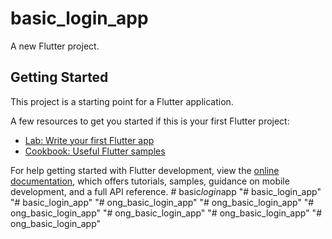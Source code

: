 # basic_login_app

A new Flutter project.

## Getting Started

This project is a starting point for a Flutter application.

A few resources to get you started if this is your first Flutter project:

- [Lab: Write your first Flutter app](https://docs.flutter.dev/get-started/codelab)
- [Cookbook: Useful Flutter samples](https://docs.flutter.dev/cookbook)

For help getting started with Flutter development, view the
[online documentation](https://docs.flutter.dev/), which offers tutorials,
samples, guidance on mobile development, and a full API reference.
#   b a s i c _ l o g i n _ a p p  
 "# basic_login_app" 
"# basic_login_app" 
"# ong_basic_login_app" 
"# ong_basic_login_app" 
"# ong_basic_login_app" 
"# ong_basic_login_app" 
"# ong_basic_login_app" 
"# ong_basic_login_app" 
